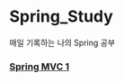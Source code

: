 # Spring_Study
매일 기록하는 나의 Spring 공부
### [Spring MVC 1](https://github.com/cjw0324/Spring_Study/blob/main/spring_study/Spring_MVC_1.md)
